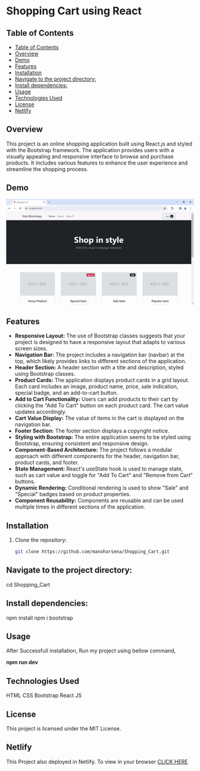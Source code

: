 <h1><b>Shopping Cart using React</b></h1>

## Table of Contents

- [Table of Contents](#table-of-contents)
- [Overview](#overview)
- [Demo](#demo)
- [Features](#features)
- [Installation](#installation)
- [Navigate to the project directory:](#navigate-to-the-project-directory)
- [Install dependencies:](#install-dependencies)
- [Usage](#usage)
- [Technologies Used](#technologies-used)
- [License](#license)
- [Netlify](#netlify)

## Overview

<p>
This project is an online shopping application built using React.js and styled with the Bootstrap framework. The application provides users with a visually appealing and responsive interface to browse and purchase products. It includes various features to enhance the user experience and streamline the shopping process.</p>

## Demo

<img src="./src/assets/Shopping_Cart_Demo.gif">

## Features

<ul>
<li><b>Responsive Layout:</b> The use of Bootstrap classes suggests that your project is designed to have a responsive layout that adapts to various screen sizes.</li>

<li><b>Navigation Bar:</b> The project includes a navigation bar (navbar) at the top, which likely provides links to different sections of the application.</li>

<li><b>Header Section:</b> A header section with a title and description, styled using Bootstrap classes.</li>

<li><b>Product Cards:</b> The application displays product cards in a grid layout. Each card includes an image, product name, price, sale indication, special badge, and an add-to-cart button.</li>

<li><b>Add to Cart Functionality:</b> Users can add products to their cart by clicking the "Add To Cart" button on each product card. The cart value updates accordingly.</li>

<li><b>Cart Value Display:</b> The value of items in the cart is displayed on the navigation bar.</li>

<li><b>Footer Section:</b> The footer section displays a copyright notice.</li>

<li><b>Styling with Bootstrap:</b> The entire application seems to be styled using Bootstrap, ensuring consistent and responsive design.</li>

<li><b>Component-Based Architecture:</b> The project follows a modular approach with different components for the header, navigation bar, product cards, and footer.</li>

<li><b>State Management:</b> React's useState hook is used to manage state, such as cart value and toggle for "Add To Cart" and "Remove from Cart" buttons.</li>

<li><b>Dynamic Rendering:</b> Conditional rendering is used to show "Sale" and "Special" badges based on product properties.</li>

<li><b>Component Reusability:</b> Components are reusable and can be used multiple times in different sections of the application.</li>
</ul>

## Installation

1. Clone the repository:
   ```sh
   git clone https://github.com/manoharsena/Shopping_Cart.git
   ```

## Navigate to the project directory:

cd Shopping_Cart

## Install dependencies:

npm install
npm i bootstrap

## Usage

<p>After Successfull installation, Run my project using bellow command,
</p>

<b>npm run dev</b>

## Technologies Used
HTML
CSS
Bootstrap
React JS


## License

This project is licensed under the MIT License.

## Netlify

This Project also deployed in Netlify. To view in your browser [CLICK HERE](#netlify)
